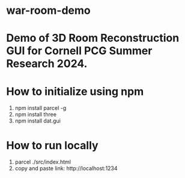 # war-room-demo

# Demo of 3D Room Reconstruction GUI for Cornell PCG Summer Research 2024. 

# How to initialize using npm

1. npm install parcel -g
2. npm install three
3. npm install dat.gui

# How to run locally

1. parcel ./src/index.html
2. copy and paste link: http://localhost:1234